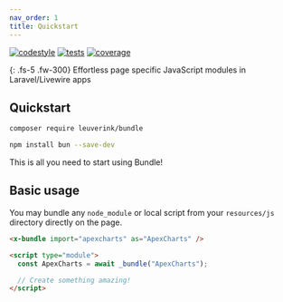 ```yaml
---
nav_order: 1
title: Quickstart
---
```


[![codestyle](https://github.com/gwleuverink/bundle/actions/workflows/codestyle.yml/badge.svg)](https://github.com/gwleuverink/bundle/actions/workflows/codestyle.yml)
[![tests](https://github.com/gwleuverink/bundle/actions/workflows/tests.yml/badge.svg)](https://github.com/gwleuverink/bundle/actions/workflows/tests.yml)
[![coverage](https://img.shields.io/codecov/c/github/gwleuverink/bundle?token=ON4MTY8C1B&color=45%2C190%2C65)](https://codecov.io/gh/gwleuverink/bundle)

{: .fs-5 .fw-300}
Effortless page specific JavaScript modules in Laravel/Livewire apps

## Quickstart

```bash
composer require leuverink/bundle
```

```bash
npm install bun --save-dev
```

This is all you need to start using Bundle!

## Basic usage

You may bundle any `node_module` or local script from your `resources/js` directory directly on the page.

```html
<x-bundle import="apexcharts" as="ApexCharts" />

<script type="module">
  const ApexCharts = await _bundle("ApexCharts");

  // Create something amazing!
</script>
```
